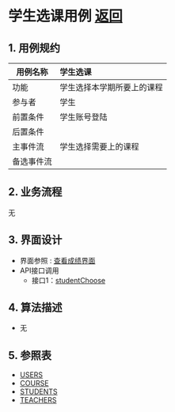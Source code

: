 # 学生选课用例 [返回](../README.md)

## 1. 用例规约

|用例名称|学生选课|
|-------|:-------------|
|功能|学生选择本学期所要上的课程|
|参与者|学生|
|前置条件|学生账号登陆|
|后置条件||
|主事件流| 学生选择需要上的课程|
|备选事件流| |

## 2. 业务流程 
无

## 3. 界面设计
- 界面参照 : [查看成绩界面](../ui/studentChoose.html)
- API接口调用
    - 接口1：[studentChoose](../impl/学生选课接口.md)

## 4. 算法描述
- 无

## 5. 参照表

- [USERS](../DesignDatabase.md/#USERS)
- [COURSE](../DesignDatabase.md/#COURSE)
- [STUDENTS](../DesignDatabase.md/#STUDENTS)
- [TEACHERS](../DesignDatabase.md/#TEACHERS)